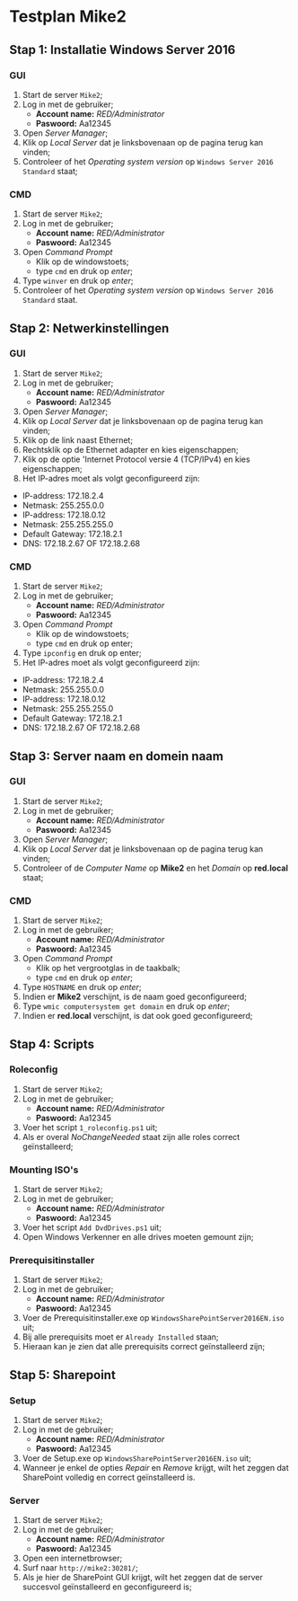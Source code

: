  # **Testplan Mike2**
 
 ## Stap 1: Installatie Windows Server 2016
 
 ### GUI
 1. Start de server `Mike2`;
 2. Log in met de gebruiker;
 	- **Account name:** _RED/Administrator_
 	- **Paswoord:** Aa12345
 3. Open *Server Manager*;
 4. Klik op *Local Server* dat je linksbovenaan op de pagina terug kan vinden;
 5. Controleer of het *Operating system version* op `Windows Server 2016 Standard` staat;
 
 ### CMD
 1. Start de server `Mike2`;
 2. Log in met de gebruiker;
 	- **Account name:** _RED/Administrator_
 	- **Paswoord:** Aa12345
 3. Open *Command Prompt*
 	- Klik op de windowstoets;
 	- type `cmd` en druk op *enter*;
 4. Type `winver` en druk op *enter*;
 5. Controleer of het *Operating system version* op `Windows Server 2016 Standard` staat.
 
 ## Stap 2: Netwerkinstellingen
 ### GUI
 1. Start de server `Mike2`;
 2. Log in met de gebruiker;
 	- **Account name:** _RED/Administrator_
 	- **Paswoord:** Aa12345
 3. Open *Server Manager*;
 4. Klik op *Local Server* dat je linksbovenaan op de pagina terug kan vinden;
 5. Klik op de link naast Ethernet;
 6. Rechtsklik op de Ethernet adapter en kies eigenschappen;
 7. Klik op de optie 'Internet Protocol versie 4 (TCP/IPv4) en kies eigenschappen;
 8. Het IP-adres moet als volgt geconfigureerd zijn: 
  - IP-address: 172.18.2.4
  - Netmask: 255.255.0.0
  - IP-address: 172.18.0.12
  - Netmask: 255.255.255.0
  - Default Gateway: 172.18.2.1
  - DNS: 172.18.2.67 OF 172.18.2.68
  
 ### CMD
 1. Start de server `Mike2`;
 2. Log in met de gebruiker;
 	- **Account name:** _RED/Administrator_
 	- **Paswoord:** Aa12345
 3. Open *Command Prompt*
 	 - Klik op de windowstoets;
  	- type `cmd` en druk op enter;
 4. Type `ipconfig` en druk op enter;
 5. Het IP-adres moet als volgt geconfigureerd zijn: 
  - IP-address: 172.18.2.4
  - Netmask: 255.255.0.0
  - IP-address: 172.18.0.12
  - Netmask: 255.255.255.0
  - Default Gateway: 172.18.2.1
  - DNS: 172.18.2.67 OF 172.18.2.68
  
 ## Stap 3: Server naam en domein naam
 
 ### GUI
 1. Start de server `Mike2`;
 2. Log in met de gebruiker;
 	- **Account name:** _RED/Administrator_
 	- **Paswoord:** Aa12345
 3. Open *Server Manager*;
 4. Klik op *Local Server* dat je linksbovenaan op de pagina terug kan vinden;
 5. Controleer of de *Computer Name* op **Mike2** en het *Domain* op **red.local** staat;
 
 ### CMD
 1. Start de server `Mike2`;
 2. Log in met de gebruiker;
 	- **Account name:** _RED/Administrator_
 	- **Paswoord:** Aa12345
 3. Open *Command Prompt*
 	- Klik op het vergrootglas in de taakbalk;
 	- type `cmd` en druk op *enter*;
 4. Type `HOSTNAME` en druk op *enter*;
 5. Indien er **Mike2** verschijnt, is de naam goed geconfigureerd;
 6. Type `wmic computersystem get domain` en druk op *enter*;
 7. Indien er **red.local** verschijnt, is dat ook goed geconfigureerd;
 
 ## Stap 4: Scripts
 ### Roleconfig
 1. Start de server `Mike2`;
 2. Log in met de gebruiker;
 	- **Account name:** _RED/Administrator_
 	- **Paswoord:** Aa12345
 3. Voer het script `1_roleconfig.ps1` uit;
 4. Als er overal _NoChangeNeeded_ staat zijn alle roles correct geïnstalleerd;
 
 ### Mounting ISO's
 1. Start de server `Mike2`;
 2. Log in met de gebruiker;
 	- **Account name:** _RED/Administrator_
 	- **Paswoord:** Aa12345
 3. Voer het script `Add DvdDrives.ps1` uit;
 4. Open Windows Verkenner en alle drives moeten gemount zijn;
 
 ### Prerequisitinstaller
 1. Start de server `Mike2`;
 2. Log in met de gebruiker;
 	- **Account name:** _RED/Administrator_
 	- **Paswoord:** Aa12345
 3. Voer de Prerequisitinstaller.exe op `WindowsSharePointServer2016EN.iso` uit;
 4. Bij alle prerequisits moet er `Already Installed` staan;
 5. Hieraan kan je zien dat alle prerequisits correct geïnstalleerd zijn;
 
 ## Stap 5: Sharepoint
 ### Setup
 1. Start de server `Mike2`;
 2. Log in met de gebruiker;
 	- **Account name:** _RED/Administrator_
 	- **Paswoord:** Aa12345
 3. Voer de Setup.exe op `WindowsSharePointServer2016EN.iso` uit;
 4. Wanneer je enkel de opties _Repair_ en _Remove_ krijgt, wilt het zeggen dat SharePoint volledig en correct geïnstalleerd is.
 
 ### Server
 1. Start de server `Mike2`;
 2. Log in met de gebruiker;
 	- **Account name:** _RED/Administrator_
 	- **Paswoord:** Aa12345
 3. Open een internetbrowser;
 4. Surf naar `http://mike2:30281/`;
 5. Als je hier de SharePoint GUI krijgt, wilt het zeggen dat de server succesvol geïnstalleerd en geconfigureerd is;
